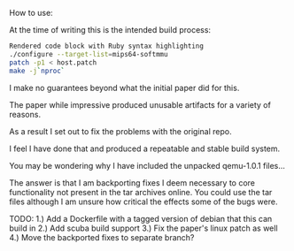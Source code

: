 How to use:

At the time of writing this is the intended build process:

```bash
Rendered code block with Ruby syntax highlighting
./configure --target-list=mips64-softmmu
patch -p1 < host.patch
make -j`nproc`
```

I make no guarantees beyond what the initial paper did for this.

The paper while impressive produced unusable artifacts for a variety of reasons.

As a result I set out to fix the problems with the original repo.

I feel I have done that and produced a repeatable and stable build system.

You may be wondering why I have included the unpacked qemu-1.0.1 files...

The answer is that I am backporting fixes I deem necessary to core functionality
not present in the tar archives online. You could use the tar files
although I am unsure how critical the effects some of the bugs were.

TODO:
1.) Add a Dockerfile with a tagged version of debian that this can build in
2.) Add scuba build support
3.) Fix the paper's linux patch as well
4.) Move the backported fixes to separate branch?
